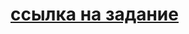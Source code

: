 # [ссылка на задание](https://github.com/netology-code/py-homeworks-advanced/tree/master/1.Import.Module.Package)